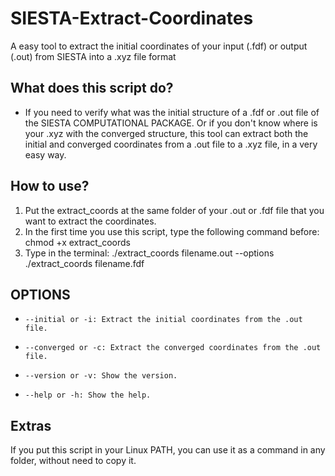 # SIESTA-Extract-Coordinates
A easy tool to extract the initial coordinates of your input (.fdf) or output (.out) from SIESTA into a .xyz file format

## What does this script do?
- If you need to verify what was the initial structure of a .fdf or .out file of the SIESTA COMPUTATIONAL PACKAGE. Or if you don't know where is your .xyz with the converged structure, this tool can extract both the initial and converged coordinates from a .out file to a .xyz file, in a very easy way.

## **How to use?**
1. Put the extract_coords at the same folder of your .out or .fdf file that you want to extract the coordinates.
2. In the first time you use this script, type the following command before: chmod +x extract_coords
3. Type in the terminal: ./extract_coords filename.out --options
./extract_coords filename.fdf

## OPTIONS
-     --initial or -i: Extract the initial coordinates from the .out file.
-     --converged or -c: Extract the converged coordinates from the .out file.
-     --version or -v: Show the version.
-     --help or -h: Show the help.

## Extras
If you put this script in your Linux PATH, you can use it as a command in any folder, without need to copy it.
